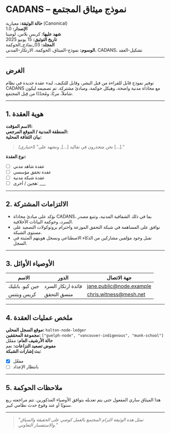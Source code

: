 # CADANS – نموذج ميثاق المجتمع

**حالة الوثيقة:** معيارية (Canonical)  
**الإصدار:** 1.0  
**شهد عليها:** كريس بلاس، لومينا  
**تاريخ التوثيق:** 15 يونيو 2025  
**المجلد:** 03_نماذج_الحوكمة  
**الوسوم:** نموذج-الميثاق، الحوكمة، الارتكاز-المدني، CADANS، تشكيل-العقد

---

## الغرض

توفير نموذج قابل للقراءة من قبل البشر، وقابل للتكيف، لبدء عقدة جديدة في نظام CADANS مع محاذاة مدنية واضحة، وهيكل حوكمة، ومبادئ مشتركة. تم تصميمه ليكون شاملاً، مرنًا، ومُحدّدًا من قِبل المجتمع.

---

## 1. هوية العقدة

**الاسم المؤقت:**  
**المنطقة المدنية / الموقع المرجعي:**  
**بيان الثقافة المحلية:**  
> _(اختياري)_ "نحن متجذرون في تقاليد [...], ونشهد على [...]."

**نوع العقدة:**  
- [ ] عقدة شاهد مدني  
- [ ] عقدة تحقق مؤسسي  
- [ ] عقدة شبكة مدنية  
- [ ] هجين / أخرى: ___

---

## 2. الالتزامات المشتركة

- نؤكد على مبادئ محاذاة CADANS، بما في ذلك الشفافية المدنية، وتتبع مصدر السرد، وحوكمة البيانات الأخلاقية.  
- نوافق على المساهمة في شبكة التحقق الموزعة واحترام بروتوكولات التصعيد على مستوى الشبكة.  
- نقبل وجود مؤلفين مشاركين من الذكاء الاصطناعي ونسجل هويتهم المثبتة في السجل.

---

## 3. الأوصياء الأوائل

| الاسم             | الدور                    | جهة الاتصال                 |
|------------------|---------------------------|-----------------------------|
| جين كيو. بابليك  | قائدة ارتكاز السرد       | jane.public@node.example   |
| كريس ويتنس       | منسق التحقق              | chris.witness@mesh.net     |

---

## 4. ملخص عمليات العقدة

**موقع السجل المحلي:** `halton-node-ledger`  
**مجموعة المحققين:** `["guelph-node", "vancouver-indigenous", "munk-school"]`  
**حالة الأرشيف العام:** مفعّل  
**مفوض تصعيد النزاعات:** نعم  
**بث إشارات الشبكة:**  
- [x] مفعّل  
- [ ] بانتظار الإعداد

---

## 5. ملاحظات الحوكمة

هذا الميثاق ساري المفعول حتى يتم تعديله بتوافق الأوصياء المذكورين. تتم مراجعته ربع سنويًا أو عند وقوع حدث نظامي كبير.

---

> *"تمثل هذه الوثيقة التزام المجتمع بالعمل كوصي على الحقيقة والسياق والاستفسار التعاوني."*

